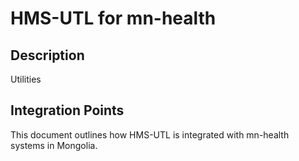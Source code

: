 # HMS-UTL for mn-health

## Description

Utilities

## Integration Points

This document outlines how HMS-UTL is integrated with mn-health systems in Mongolia.
